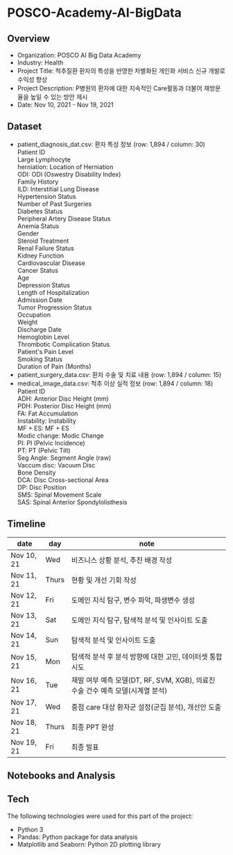 # POSCO-Academy-AI-BigData
## Overview
- Organization: POSCO AI Big Data Academy
- Industry: Health
- Project Title: 척추질환 환자의 특성을 반영한 차별화된 개인화 서비스 신규 개발로 수익성 향상
- Project Description: P병원의 환자에 대한 지속적인 Care활동과 더불어 재방문율을 높일 수 있는 방안 제시
- Date: Nov 10, 2021 - Nov 19, 2021

## Dataset
- patient_diagnosis_dat.csv: 환자 특성 정보 (row: 1,894 / column: 30)  
Patient ID  
Large Lymphocyte  
herniation: Location of Herniation  
ODI: ODI (Oswestry Disability Index)  
Family History  
ILD: Interstitial Lung Disease  
Hypertension Status  
Number of Past Surgeries  
Diabetes Status  
Peripheral Artery Disease Status  
Anemia Status  
Gender  
Steroid Treatment  
Renal Failure Status  
Kidney Function  
Cardiovascular Disease  
Cancer Status  
Age  
Depression Status  
Length of Hospitalization  
Admission Date  
Tumor Progression Status  
Occupation  
Weight  
Discharge Date  
Hemoglobin Level  
Thrombotic Complication Status  
Patient's Pain Level  
Smoking Status  
Duration of Pain (Months)  
- patient_surgery_data.csv: 환자 수술 및 치료 내용 (row: 1,894 / column: 15)  
- medical_image_data.csv: 척추 이상 실적 정보 (row: 1,894 / column: 18)  
Patient ID  
ADH: Anterior Disc Height (mm)  
PDH: Posterior Disc Height (mm)  
FA: Fat Accumulation  
Instability: Instability  
MF + ES: MF + ES  
Modic change: Modic Change  
PI: PI (Pelvic Incidence)  
PT: PT (Pelvic Tilt)  
Seg Angle: Segment Angle (raw)  
Vaccum disc: Vacuum Disc  
Bone Density  
DCA: Disc Cross-sectional Area  
DP: Disc Position  
SMS: Spinal Movement Scale  
SAS: Spinal Anterior Spondylolisthesis  


## Timeline

date | day | note
----- | ----- | -----
Nov 10, 21 | Wed | 비즈니스 상황 분석, 추진 배경 작성
Nov 11, 21 | Thurs | 현황 및 개선 기회 작성
Nov 12, 21 | Fri | 도메인 지식 탐구, 변수 파악, 파생변수 생성
Nov 13, 21 | Sat | 도메인 지식 탐구, 탐색적 분석 및 인사이트 도출
Nov 14, 21 | Sun | 탐색적 분석 및 인사이트 도출
Nov 15, 21 | Mon | 탐색적 분석 후 분석 방향에 대한 고민, 데이터셋 통합 시도
Nov 16, 21 | Tue | 재발 여부 예측 모델(DT, RF, SVM, XGB), 의료진 수술 건수 예측 모델(시계열 분석)
Nov 17, 21 | Wed | 중점 care 대상 환자군 설정(군집 분석), 개선안 도출
Nov 18, 21 | Thurs | 최종 PPT 완성
Nov 19, 21 | Fri | 최종 발표

## Notebooks and Analysis


## Tech
The following technologies were used for this part of the project:
- Python 3
- Pandas: Python package for data analysis
- Matplotlib and Seaborn: Python 2D plotting library
